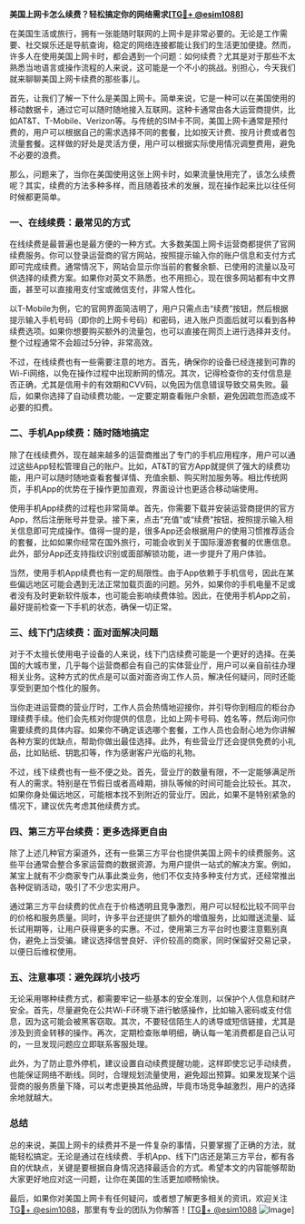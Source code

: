 **美国上网卡怎么续费？轻松搞定你的网络需求[[TG💪+ @esim1088](https://t.me/s/esim1088)]**

在美国生活或旅行，拥有一张能随时联网的上网卡是非常必要的。无论是工作需要、社交娱乐还是导航查询，稳定的网络连接都能让我们的生活更加便捷。然而，许多人在使用美国上网卡时，都会遇到一个问题：如何续费？尤其是对于那些不太熟悉当地语言或操作流程的人来说，这可能是一个不小的挑战。别担心，今天我们就来聊聊美国上网卡续费的那些事儿。

首先，让我们了解一下什么是美国上网卡。简单来说，它是一种可以在美国使用的移动数据卡，通过它可以随时随地接入互联网。这种卡通常由各大运营商提供，比如AT&T、T-Mobile、Verizon等。与传统的SIM卡不同，美国上网卡通常是预付费的，用户可以根据自己的需求选择不同的套餐，比如按天计费、按月计费或者包流量套餐。这样做的好处是灵活方便，用户可以根据实际使用情况调整费用，避免不必要的浪费。

那么，问题来了，当你在美国使用这张上网卡时，如果流量快用完了，该怎么续费呢？其实，续费的方法多种多样，而且随着技术的发展，现在操作起来比以往任何时候都更简单。

### **一、在线续费：最常见的方式**

在线续费是最普遍也是最方便的一种方式。大多数美国上网卡运营商都提供了官网续费服务。你可以登录运营商的官方网站，按照提示输入你的账户信息和支付方式即可完成续费。通常情况下，网站会显示你当前的套餐余额、已使用的流量以及可供选择的续费方案。如果你对英文不熟悉，也不用担心，现在很多网站都有中文界面，甚至可以直接用支付宝或微信支付，非常人性化。

以T-Mobile为例，它的官网界面简洁明了，用户只需点击“续费”按钮，然后根据提示输入手机号码（即你的上网卡号码）和密码，进入账户页面后就可以看到各种续费选项。如果你想要购买额外的流量包，也可以直接在网页上进行选择并支付。整个过程通常不会超过5分钟，非常高效。

不过，在线续费也有一些需要注意的地方。首先，确保你的设备已经连接到可靠的Wi-Fi网络，以免在操作过程中出现断网的情况。其次，记得检查你的支付信息是否正确，尤其是信用卡的有效期和CVV码，以免因为信息错误导致交易失败。最后，如果你选择了自动续费功能，一定要定期查看账户余额，避免因疏忽而造成不必要的扣费。

### **二、手机App续费：随时随地搞定**

除了在线续费外，现在越来越多的运营商推出了专门的手机应用程序，用户可以通过这些App轻松管理自己的账户。比如，AT&T的官方App就提供了强大的续费功能，用户可以随时随地查看套餐详情、充值余额、购买附加服务等。相比传统网页，手机App的优势在于操作更加直观，界面设计也更适合移动端使用。

使用手机App续费的过程也非常简单。首先，你需要下载并安装运营商提供的官方App，然后注册账号并登录。接下来，点击“充值”或“续费”按钮，按照提示输入相关信息即可完成操作。值得一提的是，很多App还会根据用户的使用习惯推荐适合的套餐，比如如果你经常在国外旅行，可能会收到关于国际漫游套餐的优惠信息。此外，部分App还支持指纹识别或面部解锁功能，进一步提升了用户体验。

当然，使用手机App续费也有一定的局限性。由于App依赖于手机信号，因此在某些偏远地区可能会遇到无法正常加载页面的问题。另外，如果你的手机电量不足或者没有及时更新软件版本，也可能会影响续费体验。因此，在使用手机App之前，最好提前检查一下手机的状态，确保一切正常。

### **三、线下门店续费：面对面解决问题**

对于不太擅长使用电子设备的人来说，线下门店续费可能是一个更好的选择。在美国的大城市里，几乎每个运营商都会有自己的实体营业厅，用户可以亲自前往办理相关业务。这种方式的优点是可以面对面咨询工作人员，解决任何疑问，同时还能享受到更加个性化的服务。

当你走进运营商的营业厅时，工作人员会热情地迎接你，并引导你到相应的柜台办理续费手续。他们会先核对你提供的信息，比如上网卡号码、姓名等，然后询问你需要续费的具体内容。如果你不确定该选哪个套餐，工作人员也会耐心地为你讲解各种方案的优缺点，帮助你做出最佳选择。此外，有些营业厅还会提供免费的小礼品，比如贴纸、钥匙扣等，作为感谢客户光临的礼物。

不过，线下续费也有一些不便之处。首先，营业厅的数量有限，不一定能够满足所有人的需求。特别是在节假日或者高峰期，排队等候的时间可能会比较长。其次，如果你身处偏远地区，可能根本找不到附近的营业厅。因此，如果不是特别紧急的情况下，建议优先考虑其他续费方式。

### **四、第三方平台续费：更多选择更自由**

除了上述几种官方渠道外，还有一些第三方平台也提供美国上网卡的续费服务。这些平台通常会整合多家运营商的数据资源，为用户提供一站式的解决方案。例如，某宝上就有不少商家专门从事此类业务，他们不仅支持多种支付方式，还经常推出各种促销活动，吸引了不少忠实用户。

通过第三方平台续费的优点在于价格透明且竞争激烈，用户可以轻松比较不同平台的价格和服务质量。同时，许多平台还提供了额外的增值服务，比如赠送流量、延长试用期等，让用户获得更多的实惠。不过，使用第三方平台时也要注意甄别真伪，避免上当受骗。建议选择信誉良好、评价较高的商家，同时保留好交易记录，以便日后维权使用。

### **五、注意事项：避免踩坑小技巧**

无论采用哪种续费方式，都需要牢记一些基本的安全准则，以保护个人信息和财产安全。首先，尽量避免在公共Wi-Fi环境下进行敏感操作，比如输入密码或支付信息，因为这可能会被黑客窃取。其次，不要轻信陌生人的诱导或短信链接，尤其是涉及到资金转移的操作。再次，定期检查账单明细，确认每一笔消费都是自己认可的，一旦发现问题应立即联系客服处理。

此外，为了防止意外停机，建议设置自动续费提醒功能，这样即使忘记手动续费，也能保证网络不断线。同时，合理规划流量使用，避免超出预算。如果发现某个运营商的服务质量下降，可以考虑更换其他品牌，毕竟市场竞争越激烈，用户的选择余地就越大。

### **总结**

总的来说，美国上网卡的续费并不是一件复杂的事情，只要掌握了正确的方法，就能轻松搞定。无论是通过在线续费、手机App、线下门店还是第三方平台，都有各自的优缺点，关键是要根据自身情况选择最适合的方式。希望本文的内容能够帮助大家更好地应对这一问题，让你在美国的生活更加顺畅愉快。

最后，如果你对美国上网卡有任何疑问，或者想了解更多相关的资讯，欢迎关注[TG💪+ @esim1088](https://t.me/s/esim1088)，那里有专业的团队为你解答！[[TG💪+ @esim1088](https://t.me/s/esim1088) ![Image](https://i.postimg.cc/4NQfJmqS/Snipaste-2025-05-13-00-14-12.png)]